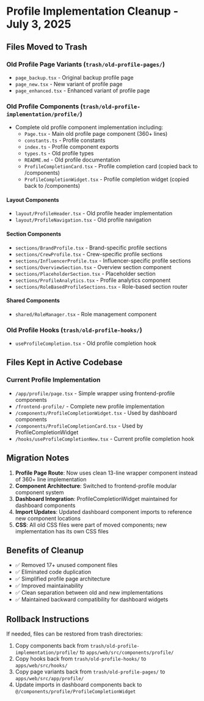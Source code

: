 # Profile Implementation Cleanup - July 3, 2025

## Files Moved to Trash

### Old Profile Page Variants (`trash/old-profile-pages/`)

- `page_backup.tsx` - Original backup profile page
- `page_new.tsx` - New variant of profile page
- `page_enhanced.tsx` - Enhanced variant of profile page

### Old Profile Components (`trash/old-profile-implementation/profile/`)

- Complete old profile component implementation including:
  - `Page.tsx` - Main old profile page component (360+ lines)
  - `constants.ts` - Profile constants
  - `index.ts` - Profile component exports
  - `types.ts` - Old profile types
  - `README.md` - Old profile documentation
  - `ProfileCompletionCard.tsx` - Profile completion card (copied back to /components)
  - `ProfileCompletionWidget.tsx` - Profile completion widget (copied back to /components)

#### Layout Components

- `layout/ProfileHeader.tsx` - Old profile header implementation
- `layout/ProfileNavigation.tsx` - Old profile navigation

#### Section Components

- `sections/BrandProfile.tsx` - Brand-specific profile sections
- `sections/CrewProfile.tsx` - Crew-specific profile sections
- `sections/InfluencerProfile.tsx` - Influencer-specific profile sections
- `sections/OverviewSection.tsx` - Overview section component
- `sections/PlaceholderSection.tsx` - Placeholder section
- `sections/ProfileAnalytics.tsx` - Profile analytics component
- `sections/RoleBasedProfileSections.tsx` - Role-based section router

#### Shared Components

- `shared/RoleManager.tsx` - Role management component

### Old Profile Hooks (`trash/old-profile-hooks/`)

- `useProfileCompletion.tsx` - Old profile completion hook

## Files Kept in Active Codebase

### Current Profile Implementation

- `/app/profile/page.tsx` - Simple wrapper using frontend-profile components
- `/frontend-profile/` - Complete new profile implementation
- `/components/ProfileCompletionWidget.tsx` - Used by dashboard components
- `/components/ProfileCompletionCard.tsx` - Used by ProfileCompletionWidget
- `/hooks/useProfileCompletionNew.tsx` - Current profile completion hook

## Migration Notes

1. **Profile Page Route**: Now uses clean 13-line wrapper component instead of 360+ line implementation
2. **Component Architecture**: Switched to frontend-profile modular component system
3. **Dashboard Integration**: ProfileCompletionWidget maintained for dashboard components
4. **Import Updates**: Updated dashboard component imports to reference new component locations
5. **CSS**: All old CSS files were part of moved components; new implementation has its own CSS files

## Benefits of Cleanup

- ✅ Removed 17+ unused component files
- ✅ Eliminated code duplication
- ✅ Simplified profile page architecture
- ✅ Improved maintainability
- ✅ Clean separation between old and new implementations
- ✅ Maintained backward compatibility for dashboard widgets

## Rollback Instructions

If needed, files can be restored from trash directories:

1. Copy components back from `trash/old-profile-implementation/profile/` to `apps/web/src/components/profile/`
2. Copy hooks back from `trash/old-profile-hooks/` to `apps/web/src/hooks/`
3. Copy page variants back from `trash/old-profile-pages/` to `apps/web/src/app/profile/`
4. Update imports in dashboard components back to `@/components/profile/ProfileCompletionWidget`
